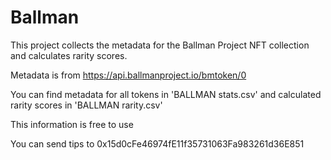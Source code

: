 # Ballman
This project collects the metadata for the Ballman Project NFT collection and calculates rarity scores.

Metadata is from https://api.ballmanproject.io/bmtoken/0

You can find metadata for all tokens in 'BALLMAN stats.csv' and calculated rarity scores in 'BALLMAN rarity.csv'

This information is free to use

You can send tips to 0x15d0cFe46974fE11f35731063Fa983261d36E851

